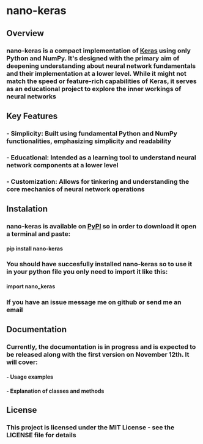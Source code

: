 # nano-keras

## Overview

### **nano-keras** is a compact implementation of [Keras](https://keras.io/) using only Python and NumPy. It's designed with the primary aim of deepening understanding about neural network fundamentals and their implementation at a lower level. While it might not match the speed or feature-rich capabilities of Keras, it serves as an educational project to explore the inner workings of neural networks

## Key Features

### - Simplicity: Built using fundamental Python and NumPy functionalities, emphasizing simplicity and readability

### - Educational: Intended as a learning tool to understand neural network components at a lower level

### - Customization: Allows for tinkering and understanding the core mechanics of neural network operations

## Instalation

### **nano-keras** is available on [PyPI](https://pypi.org/project/nano-keras/) so in order to download it open a terminal and paste:

#### pip install nano-keras

### You should have succesfully installed nano-keras so to use it in your python file you only need to import it like this:

#### import nano_keras

### If you have an issue message me on github or send me an email

## Documentation

### Currently, the documentation is in progress and is expected to be released along with the first version on November 12th. It will cover:

#### - Usage examples

#### - Explanation of classes and methods

## License

### This project is licensed under the MIT License - see the LICENSE file for details
